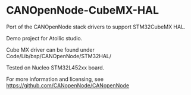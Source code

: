 # CANOpenNode-CubeMX-HAL


Port of the CANOpenNode stack drivers to support STM32CubeMX HAL. 

Demo project for Atollic studio.

Cube MX driver can be found under Code/Lib/bsp/CANOpenNode/STM32HAL/

Tested on Nucleo STM32L452xx board. 

For more information and licensing, see https://github.com/CANopenNode/CANopenNode
